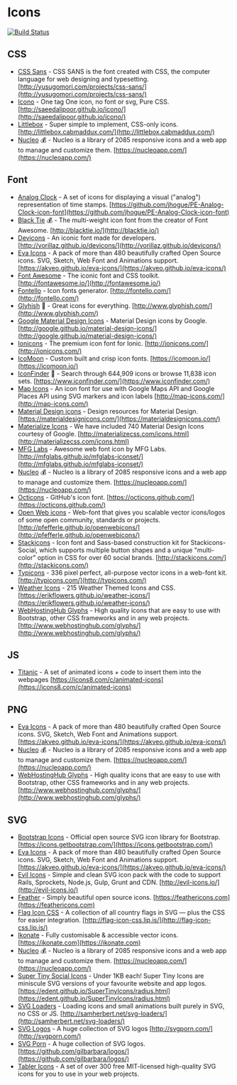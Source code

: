 # Icons

[![Build Status](https://api.travis-ci.org/cdleon/icons.svg?branch=master)](https://travis-ci.org/cdleon/icons)

## CSS

  * [CSS Sans](https://github.com/yusugomori/csssans) - CSS SANS is the font created with CSS, the computer language for web designing and typesetting. [http://yusugomori.com/projects/css-sans/](http://yusugomori.com/projects/css-sans/)
  * [Icono](https://github.com/saeedalipoor/icono) - One tag One icon, no font or svg, Pure CSS. [http://saeedalipoor.github.io/icono/](http://saeedalipoor.github.io/icono/)
  * [Littlebox](https://github.com/cmaddux/littlebox) - Super simple to implement, CSS-only icons. [http://littlebox.cabmaddux.com/](http://littlebox.cabmaddux.com/)
  * [Nucleo](https://nucleoapp.com) :moneybag: - Nucleo is a library of 2085 responsive icons and a web app to manage and customize them. [https://nucleoapp.com/](https://nucleoapp.com/)

## Font

  * [Analog Clock](https://github.com/jhogue/PE-Analog-Clock-icon-font) - A set of icons for displaying a visual ("analog") representation of time stamps. [https://github.com/jhogue/PE-Analog-Clock-icon-font](https://github.com/jhogue/PE-Analog-Clock-icon-font)
  * [Black Tie](http://blacktie.io/) :moneybag: - The multi-weight icon font from the creator of Font Awesome. [http://blacktie.io/](http://blacktie.io/)
  * [Devicons](https://github.com/vorillaz/devicons) - An iconic font made for developers. [http://vorillaz.github.io/devicons/](http://vorillaz.github.io/devicons/)
  * [Eva Icons](https://github.com/akveo/eva-icons) - A pack of more than 480 beautifully crafted Open Source icons. SVG, Sketch, Web Font and Animations support. [https://akveo.github.io/eva-icons/](https://akveo.github.io/eva-icons/)
  * [Font Awesome](https://github.com/FortAwesome/Font-Awesome) - The iconic font and CSS toolkit. [http://fontawesome.io/](http://fontawesome.io/)
  * [Fontello](https://github.com/fontello/fontello) - Icon fonts generator. [http://fontello.com/](http://fontello.com/)
  * [Glyhish](http://www.glyphish.com/) :rainbow: - Great icons for everything. [http://www.glyphish.com/](http://www.glyphish.com/)
  * [Google Material Design Icons](https://github.com/google/material-design-icons) - Material Design icons by Google. [http://google.github.io/material-design-icons/](http://google.github.io/material-design-icons/)
  * [Ionicons](https://github.com/driftyco/ionicons) - The premium icon font for Ionic. [http://ionicons.com/](http://ionicons.com/)
  * [IcoMoon](https://icomoon.io/) - Custom built and crisp icon fonts. [https://icomoon.io/](https://icomoon.io/)
  * [IconFinder](https://www.iconfinder.com/) :rainbow: - Search through 644,909 icons or browse 11,838 icon sets. [https://www.iconfinder.com/](https://www.iconfinder.com/)
  * [Map Icons](https://github.com/scottdejonge/map-icons) - An icon font for use with Google Maps API and Google Places API using SVG markers and icon labels [http://map-icons.com/](http://map-icons.com/)
  * [Material Design icons](https://github.com/Templarian/MaterialDesign) - Design resources for Material Design. [https://materialdesignicons.com/](https://materialdesignicons.com/)
  * [Materialize Icons](http://materializecss.com/icons.html) - We have included 740 Material Design Icons courtesy of Google. [http://materializecss.com/icons.html](http://materializecss.com/icons.html)
  * [MFG Labs](https://github.com/MfgLabs/mfglabs-iconset) - Awesome web font icon by MFG Labs. [http://mfglabs.github.io/mfglabs-iconset/](http://mfglabs.github.io/mfglabs-iconset/)
  * [Nucleo](https://nucleoapp.com) :moneybag: - Nucleo is a library of 2085 responsive icons and a web app to manage and customize them. [https://nucleoapp.com/](https://nucleoapp.com/)
  * [Octicons](https://github.com/primer/octicons) - GitHub's icon font. [https://octicons.github.com/](https://octicons.github.com/)
  * [Open Web icons](https://github.com/pfefferle/openwebicons) - Web-font that gives you scalable vector icons/logos of some open community, standards or projects. [http://pfefferle.github.io/openwebicons/](http://pfefferle.github.io/openwebicons/)
  * [Stackicons](https://github.com/parkerbennett/stackicons) - Icon font and Sass-based construction kit for Stackicons-Social, which supports multiple button shapes and a unique "multi-color" option in CSS for over 60 social brands. [http://stackicons.com/](http://stackicons.com/)
  * [Typicons](https://github.com/stephenhutchings/typicons.font) - 336 pixel perfect, all-purpose vector icons in a web-font kit. [http://typicons.com/](http://typicons.com/)
  * [Weather Icons](https://github.com/erikflowers/weather-icons) - 215 Weather Themed Icons and CSS. [https://erikflowers.github.io/weather-icons/](https://erikflowers.github.io/weather-icons/)
  * [WebHostingHub Glyphs](http://www.webhostinghub.com/glyphs/) - High quality icons that are easy to use with Bootstrap, other CSS frameworks and in any web projects. [http://www.webhostinghub.com/glyphs/](http://www.webhostinghub.com/glyphs/)

## JS

  * [Titanic](https://github.com/icons8/titanic) - A set of animated icons + code to insert them into the webpages [https://icons8.com/c/animated-icons](https://icons8.com/c/animated-icons)

## PNG

  * [Eva Icons](https://github.com/akveo/eva-icons) - A pack of more than 480 beautifully crafted Open Source icons. SVG, Sketch, Web Font and Animations support. [https://akveo.github.io/eva-icons/](https://akveo.github.io/eva-icons/)
  * [Nucleo](https://nucleoapp.com) :moneybag: - Nucleo is a library of 2085 responsive icons and a web app to manage and customize them. [https://nucleoapp.com/](https://nucleoapp.com/)
  * [WebHostingHub Glyphs](http://www.webhostinghub.com/glyphs/) - High quality icons that are easy to use with Bootstrap, other CSS frameworks and in any web projects. [http://www.webhostinghub.com/glyphs/](http://www.webhostinghub.com/glyphs/)

## SVG

  * [Bootstrap Icons](https://github.com/twbs/icons) - Official open source SVG icon library for Bootstrap. [https://icons.getbootstrap.com/](https://icons.getbootstrap.com/)
  * [Eva Icons](https://github.com/akveo/eva-icons) - A pack of more than 480 beautifully crafted Open Source icons. SVG, Sketch, Web Font and Animations support. [https://akveo.github.io/eva-icons/](https://akveo.github.io/eva-icons/)
  * [Evil Icons](https://github.com/evil-icons/evil-icons) - Simple and clean SVG icon pack with the code to support Rails, Sprockets, Node.js, Gulp, Grunt and CDN. [http://evil-icons.io/](http://evil-icons.io/)
  * [Feather](https://github.com/colebemis/feather) - Simply beautiful open source icons. [https://feathericons.com](https://feathericons.com)
  * [Flag Icon CSS](https://github.com/lipis/flag-icon-css) -  A collection of all country flags in SVG — plus the CSS for easier integration. [http://flag-icon-css.lip.is/](http://flag-icon-css.lip.is/)
  * [Ikonate](https://github.com/mikolajdobrucki/ikonate) - Fully customisable & accessible vector icons. [https://ikonate.com](https://ikonate.com)
  * [Nucleo](https://nucleoapp.com) :moneybag: - Nucleo is a library of 2085 responsive icons and a web app to manage and customize them. [https://nucleoapp.com/](https://nucleoapp.com/)
  * [Super Tiny Social Icons](https://github.com/edent/SuperTinyIcons) - Under 1KB each! Super Tiny Icons are miniscule SVG versions of your favourite website and app logos. [https://edent.github.io/SuperTinyIcons/radius.html](https://edent.github.io/SuperTinyIcons/radius.html)
  * [SVG Loaders](https://github.com/SamHerbert/SVG-Loaders) - Loading icons and small animations built purely in SVG, no CSS or JS. [http://samherbert.net/svg-loaders/](http://samherbert.net/svg-loaders/)
  * [SVG Logos](https://github.com/gilbarbara/logos) - A huge collection of SVG logos [http://svgporn.com/](http://svgporn.com/)
  * [SVG Porn](https://github.com/gilbarbara/logos) - A huge collection of SVG logos. [https://github.com/gilbarbara/logos/](https://github.com/gilbarbara/logos/)
  * [Tabler Icons](https://github.com/tabler/tabler-icons) - A set of over 300 free MIT-licensed high-quality SVG icons for you to use in your web projects.